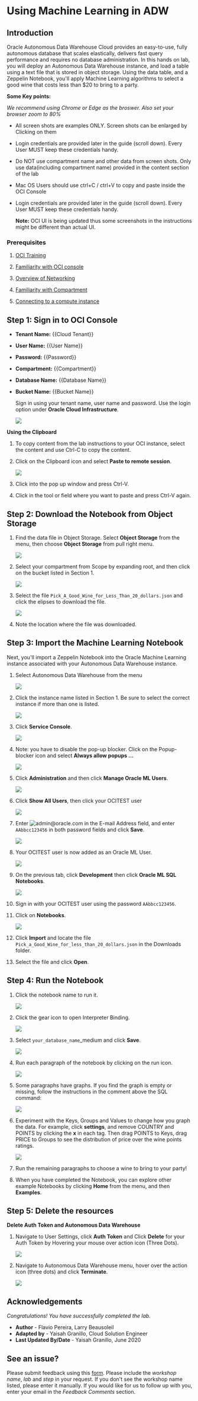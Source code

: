 # Using Machine Learning in ADW

## Introduction

Oracle Autonomous Data Warehouse Cloud provides an easy-to-use, fully autonomous database that scales elastically, delivers fast query performance and requires no database administration. In this hands on lab, you will deploy an Autonomous Data Warehouse instance, and load a table using a text file that is stored in object storage. Using the data table, and a Zeppelin Notebook, you'll apply Machine Learning algorithms to select a good wine that costs less than $20 to bring to a party.

**Some Key points:**

*We recommend using Chrome or Edge as the broswer. Also set your browser zoom to 80%*

- All screen shots are examples ONLY. Screen shots can be enlarged by Clicking on them

- Login credentials are provided later in the guide (scroll down). Every User MUST keep these credentials handy.

- Do NOT use compartment name and other data from screen shots. Only use  data(including compartment name) provided in the content section of the lab

- Mac OS Users should use ctrl+C / ctrl+V to copy and paste inside the OCI Console

- Login credentials are provided later in the guide (scroll down). Every User MUST keep these credentials handy.

   **Note:** OCI UI is being updated thus some screenshots in the instructions might be different than actual UI.

### Prerequisites

1. [OCI Training](https://cloud.oracle.com/en_US/iaas/training)

2. [Familiarity with OCI console](https://docs.us-phoenix-1.oraclecloud.com/Content/GSG/Concepts/console.htm)

3. [Overview of Networking](https://docs.us-phoenix-1.oraclecloud.com/Content/Network/Concepts/overview.htm)

4. [Familiarity with Compartment](https://docs.us-phoenix-1.oraclecloud.com/Content/GSG/Concepts/concepts.htm)

5. [Connecting to a compute instance](https://docs.us-phoenix-1.oraclecloud.com/Content/Compute/Tasks/accessinginstance.htm)

## **Step 1:** Sign in to OCI Console

* **Tenant Name:** {{Cloud Tenant}}
* **User Name:** {{User Name}}
* **Password:** {{Password}}
* **Compartment:** {{Compartment}}
* **Database Name:** {{Database Name}}
* **Bucket Name:** {{Bucket Name}}

   Sign in using your tenant name, user name and password. Use the login option under **Oracle Cloud Infrastructure**.

    ![](./../grafana/images/Grafana_015.PNG " ")

**Using the Clipboard**

1. To copy content from the lab instructions to your OCI instance, select the content and use Ctrl-C to copy the content.

2. Click on the Clipboard icon and select **Paste to remote session**.

   ![](./../machine-learning-adw/images/ADW_CLIP.PNG " ")

3. Click into the pop up window and press Ctrl-V.

4. Click in the tool or field where you want to paste and press Ctrl-V again.

## **Step 2:** Download the Notebook from Object Storage

1. Find the data file in Object Storage. Select **Object Storage** from the menu, then choose **Object Storage** from pull right menu.

   ![](./../machine-learning-adw/images/ADW_ML_OBJ_000.png " ")

2. Select your compartment from Scope by expanding root, and then click on the bucket listed in Section 1.

   ![](./../machine-learning-adw/images/ADW_ML_OBJ_001.png " ")

3. Select the file <code>Pick_A_Good_Wine_for_Less_Than_20_dollars.json</code> and click the elipses to download the file.

   ![](./../machine-learning-adw/images/ADW_download.png " ")

6. Note the location where the file was downloaded.

## **Step 3:** Import the Machine Learning Notebook

Next, you'll import a Zeppelin Notebook into the Oracle Machine Learning instance associated with your Autonomous Data Warehouse instance.

1. Select Autonomous Data Warehouse from the menu

   ![](./../machine-learning-adw/images/ADW_Instance.png " ")

2. Click the instance name listed in Section 1. Be sure to select the correct instance if more than one is listed.

   ![](./../machine-learning-adw/images/ADW_ML_ADW.png " ")

3. Click **Service Console**.

   ![](./../machine-learning-adw/images/ADW_Service_Console.png " ")

4. Note: you have to disable the pop-up blocker. Click on the Popup-blocker icon and select **Always allow popups ...**

   ![](./../machine-learning-adw/images/ADW_ML_POPUPS.png " ")

5. Click **Administration** and then click **Manage Oracle ML Users**.

   ![](./../machine-learning-adw/images/ADW_OPEN_ADMIN.png " ")

6. Click **Show All Users**, then click your OCITEST user

   ![](./../machine-learning-adw/images/ADW_ML_USER_01.png " ")

7. Enter <img src="https://raw.githubusercontent.com/oracle/learning-library/master/oci-library/oci-hol/machine-learning-adw/images/ADW_ML_EMAIL.png" alt="admin@oracle.com"> in the E-mail Address field, and enter <code>AAbbcc123456</code> in both password fields and click **Save**.

   ![](./../machine-learning-adw/images/ADW_ML_USER_02.png " ")

8. Your OCITEST user is now added as an Oracle ML User.

   ![](./../machine-learning-adw/images/ADW_ML_USER_03.png " ")

9. On the previous tab, click **Development** then click **Oracle ML SQL Notebooks**.

   ![](./../machine-learning-adw/images/ADW_OPEN_ML.png " ")

10. Sign in with your OCITEST user using the password <code>AAbbcc123456</code>.

11. Click on **Notebooks**.
    
    ![](./../machine-learning-adw/images/ADW_ML_NOTEBOOK.png " ")

12. Click **Import** and locate the file <code>Pick_a_Good_Wine_for_less_than_20_dollars.json</code> in the Downloads folder.

13. Select the file and click **Open**.

## **Step 4:** Run the Notebook

1. Click the notebook name to run it.

    ![](./../machine-learning-adw/images/ADW_OPEN_NOTEBOOK.png " ")

2. Click the gear icon to open Interpreter Binding.

    ![](./../machine-learning-adw/images/ADW_NOTEBOOK_INTER_BIND.png " ")

3. Select <code>your_database_name</code>_medium and click **Save**.

    ![](./../machine-learning-adw/images/ADW_NOTEBOOK_SELECT_BIND.png " ")

4. Run each paragraph of the notebook by clicking on the run icon.

    ![](./../machine-learning-adw/images/ADW_NOTEBOOK_RUN.png " ")

5. Some paragraphs have graphs. If you find the graph is empty or missing, follow the instructions in the comment above the SQL command:

    ![](./../machine-learning-adw/images/ADW_NOTEBOOK_RUN2.png " ")

6. Experiment with the Keys, Groups and Values to change how you graph the data. For example, click **settings**, and remove COUNTRY and POINTS by clicking the **x** in each tag. Then drag POINTS to Keys, drag PRICE to Groups to see the distribution of price over the wine points ratings.

    ![](./../machine-learning-adw/images/ADW_NOTEBOOK_RUN3.png " ")

7. Run the remaining paragraphs to choose a wine to bring to your party!

8. When you have completed the Notebook, you can explore other example Notebooks by clicking **Home** from the menu, and then **Examples**.

## **Step 5:** Delete the resources

**Delete Auth Token and Autonomous Data Warehouse**

1. Navigate to User Settings, click **Auth Token** and Click **Delete** for your Auth Token by Hovering your mouse over action icon (Three Dots).

   ![](./../machine-learning-adw/images/ADW_017.PNG " ")

2. Navigate to Autonomous Data Warehouse menu, hover over the action icon (three dots) and click **Terminate**.

   ![](./../machine-learning-adw/images/ADW_018.PNG " ")

## Acknowledgements
*Congratulations! You have successfully completed the lab.*

- **Author** - Flavio Pereira, Larry Beausoleil
- **Adapted by** -  Yaisah Granillo, Cloud Solution Engineer
- **Last Updated By/Date** - Yaisah Granillo, June 2020

## See an issue?
Please submit feedback using this [form](https://apexapps.oracle.com/pls/apex/f?p=133:1:::::P1_FEEDBACK:1). Please include the *workshop name*, *lab* and *step* in your request.  If you don't see the workshop name listed, please enter it manually. If you would like for us to follow up with you, enter your email in the *Feedback Comments* section. 


